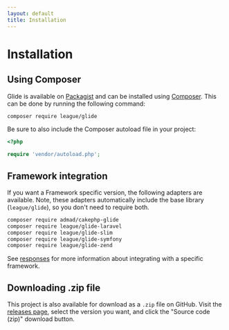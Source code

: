 ```yaml
---
layout: default
title: Installation
---
```


# Installation

## Using Composer

Glide is available on [Packagist](https://packagist.org/packages/league/glide) and can be installed using [Composer](https://getcomposer.org/). This can be done by running the following command:

~~~ bash
composer require league/glide
~~~

Be sure to also include the Composer autoload file in your project:

~~~ php
<?php

require 'vendor/autoload.php';
~~~

## Framework integration

If you want a Framework specific version, the following adapters are available. Note, these adapters automatically include the base library (`league/glide`), so you don't need to require both.

~~~ bash
composer require admad/cakephp-glide
composer require league/glide-laravel
composer require league/glide-slim
composer require league/glide-symfony
composer require league/glide-zend
~~~

<p class="message-notice">See <a href="/2.0/config/responses/">responses</a> for more information about integrating with a specific framework.</p>

## Downloading .zip file

This project is also available for download as a `.zip` file on GitHub. Visit the [releases page](https://github.com/thephpleague/glide/releases), select the version you want, and click the "Source code (zip)" download button.